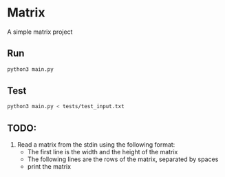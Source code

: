 # Matrix 

A simple matrix project

## Run 

```bash 
python3 main.py
```

## Test

```bash 
python3 main.py < tests/test_input.txt
```

## TODO:
1. Read a matrix from the stdin using the following format:
    - The first line is the width and the height of the matrix
    - The following lines are the rows of the matrix, separated by spaces
    - print the matrix
  

